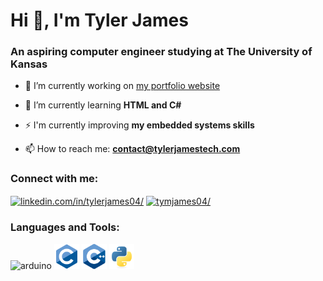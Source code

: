 <h1 align="left">Hi 👋, I'm Tyler James</h1>
<h3 align="left">An aspiring computer engineer studying at The University of Kansas</h3>

- 🔭 I’m currently working on [my portfolio website](https://github.com/Tymjames04/Tymjames04.github.io)

- 🌱 I’m currently learning **HTML and C#**

- ⚡ I'm currently improving **my embedded systems skills**

- 📫 How to reach me: **contact@tylerjamestech.com**

<h3 align="left">Connect with me:</h3>
<p align="left">
<a href="https://linkedin.com/in/tylerjames04/" target="blank"><img align="center" src="https://raw.githubusercontent.com/rahuldkjain/github-profile-readme-generator/master/src/images/icons/Social/linked-in-alt.svg" alt="linkedin.com/in/tylerjames04/" height="30" width="40" /></a>
<a href="https://instagram.com/tymjames04/" target="blank"><img align="center" src="https://raw.githubusercontent.com/rahuldkjain/github-profile-readme-generator/master/src/images/icons/Social/instagram.svg" alt="tymjames04/" height="30" width="40" /></a>
</p>

<h3 align="left">Languages and Tools:</h3>
<p align="left"> <img src="https://cdn.worldvectorlogo.com/logos/arduino-1.svg" alt="arduino" width="40" height="40"/> <img src="https://raw.githubusercontent.com/devicons/devicon/master/icons/c/c-original.svg" alt="c" width="40" height="40"/> <img src="https://raw.githubusercontent.com/devicons/devicon/master/icons/cplusplus/cplusplus-original.svg" alt="cplusplus" width="40" height="40"/> <img src="https://raw.githubusercontent.com/devicons/devicon/master/icons/python/python-original.svg" alt="python" width="40" height="40"/> </p>
